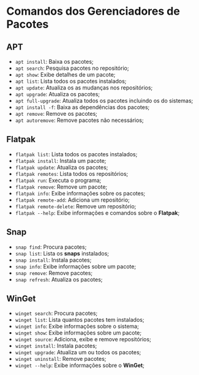 # Comandos dos Gerenciadores de Pacotes

## APT

- `apt install`: Baixa os pacotes;
- `apt search`: Pesquisa pacotes no repositório;
- `apt show`: Exibe detalhes de um pacote;
- `apt list`: Lista todos os pacotes instalados;
- `apt update`: Atualiza os as mudanças nos repositórios;
- `apt upgrade`: Atualiza os pacotes;
- `apt full-upgrade`: Atualiza todos os pacotes incluindo os do sistemas;
- `apt install -f`: Baixa as dependências dos pacotes;
- `apt remove`: Remove os pacotes;
- `apt autoremove`: Remove pacotes não necessários;

## Flatpak 

- `flatpak list`: Lista todos os pacotes instalados;
- `flatpak install`: Instala um pacote;
- `flatpak update`: Atualiza os pacotes;
- `flatpak remotes`: Lista todos os repositórios;
- `flatpak run`: Executa o programa;
- `flatpak remove`: Remove um pacote;
- `flatpak info`: Exibe informações sobre os pacotes;
- `flatpak remote-add`: Adiciona um repositório;
- `flatpak remote-delete`: Remove um repositório;
- `flatpak --help`: Exibe informações e comandos sobre o **Flatpak**;

## Snap

- `snap find`: Procura pacotes;
- `snap list`: Lista os **snaps** instalados;
- `snap install`: Instala pacotes;
- `snap info`: Exibe informações sobre um pacote;
- `snap remove`: Remove pacotes;
- `snap refresh`: Atualiza os pacotes;

## WinGet

- `winget search`: Procura pacotes;
- `winget list`: Lista quantos pacotes tem instalados;
- `winget info`: Exibe informações sobre o sistema;
- `winget show`: Exibe informações sobre um pacote;
- `winget source`: Adiciona, exibe e remove repositórios;
- `winget install`: Instala pacotes;
- `winget upgrade`: Atualiza um ou todos os pacotes;
- `winget uninstall`: Remove pacotes;
- `winget --help`: Exibe informações sobre o **WinGet**;

